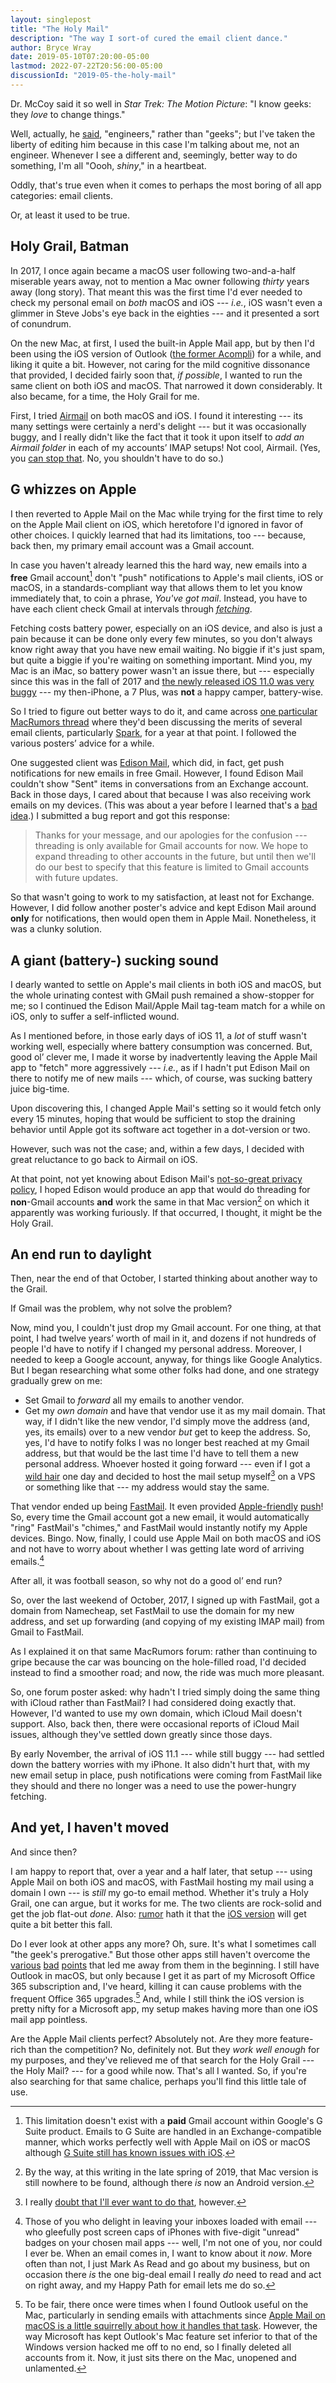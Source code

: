```yaml
---
layout: singlepost
title: "The Holy Mail"
description: "The way I sort-of cured the email client dance."
author: Bryce Wray
date: 2019-05-10T07:20:00-05:00
lastmod: 2022-07-22T20:56:00-05:00
discussionId: "2019-05-the-holy-mail"
---
```


Dr. McCoy said it so well in *Star Trek: The Motion Picture*: "I know geeks: they *love* to change things."

Well, actually, he [said](https://www.imdb.com/title/tt0079945/quotes?item=qt0252540), "engineers," rather than "geeks"; but I've taken the liberty of editing him because in this case I'm talking about me, not an engineer. Whenever I see a different and, seemingly, better way to do something, I'm all "Oooh, *shiny*," in a heartbeat.

Oddly, that's true even when it comes to perhaps the most boring of all app categories: email clients.

Or, at least it used to be true.

## Holy Grail, Batman

In 2017, I once again became a macOS user following two-and-a-half miserable years away, not to mention a Mac owner following *thirty* years away (long story). That meant this was the first time I'd ever needed to check my personal email on *both* macOS and iOS --- *i.e.*, iOS wasn't even a glimmer in Steve Jobs's eye back in the eighties --- and it presented a sort of conundrum.

On the new Mac, at first, I used the built-in Apple Mail app, but by then I'd been using the iOS version of Outlook ([the former Acompli](https://www.theverge.com/2015/1/29/7936081/microsoft-outlook-app-ios-android-features)) for a while, and liking it quite a bit. However, not caring for the mild cognitive dissonance that provided, I decided fairly soon that, *if possible*, I wanted to run the same client on both iOS and macOS. That narrowed it down considerably. It also became, for a time, the Holy Grail for me.

First, I tried [Airmail](https://airmailapp.com) on both macOS and iOS. I found it interesting --- its many settings were certainly a nerd's delight --- but it was occasionally buggy, and I really didn't like the fact that it took it upon itself to *add an Airmail folder* in each of my accounts’ IMAP setups! Not cool, Airmail. (Yes, you [can stop that](http://feedback.airmailapp.com/forums/274948-airmail-mac-3-x/suggestions/17041585-i-want-to-stop-airmail-from-creating-its-own-imap). No, you shouldn't have to do so.)

## G whizzes on Apple

I then reverted to Apple Mail on the Mac while trying for the first time to rely on the Apple Mail client on iOS, which heretofore I'd ignored in favor of other choices. I quickly learned that had its limitations, too --- because, back then, my primary email account was a Gmail account.

In case you haven't already learned this the hard way, new emails into a **free** Gmail account[^freeVsGSuite] don't "push" notifications to Apple's mail clients, iOS or macOS, in a standards-compliant way that allows them to let you know immediately that, to coin a phrase, *You've got mail*. Instead, you have to have each client check Gmail at intervals through [*fetching*](https://discussions.apple.com/thread/8003824).

[^freeVsGSuite]: This limitation doesn't exist with a **paid** Gmail account within Google's G Suite product. Emails to G Suite are handled in an Exchange-compatible manner, which works perfectly well with Apple Mail on iOS or macOS although [G Suite still has known issues with iOS](https://support.google.com/a/users/answer/139635).

Fetching costs battery power, especially on an iOS device, and also is just a pain because it can be done only every few minutes, so you don't always know right away that you have new email waiting. No biggie if it's just spam, but quite a biggie if you're waiting on something important. Mind you, my Mac is an iMac, so battery power wasn't an issue there, but --- especially since this was in the fall of 2017 and [the newly released iOS 11.0 was very buggy](https://www.fastcompany.com/90143457/ios-11-sucks) --- my then-iPhone, a 7 Plus, was **not** a happy camper, battery-wise.

So I tried to figure out better ways to do it, and came across [one particular MacRumors thread](https://forums.macrumors.com/threads/spark-the-best-update-a-good-email-client-for-both-macos-ios.2013631/) where they'd been discussing the merits of several email clients, particularly [Spark](https://sparkmailapp.com), for a year at that point. I followed the various posters’ advice for a while.

One suggested client was [Edison Mail](https://mail.edison.tech/), which did, in fact, get push notifications for new emails in free Gmail. However, I found Edison Mail couldn't show "Sent" items in conversations from an Exchange account. Back in those days, I cared about that because I was also receiving work emails on my devices. (This was about a year before I learned that's a [bad](https://blog.cdemi.io/never-accept-an-mdm-policy-on-your-personal-phone/) [idea](https://www.m3networks.com/never-use-personal-devices-connect-company-data/).) I submitted a bug report and got this response:

> Thanks for your message, and our apologies for the confusion --- threading is only available for Gmail accounts for now. We hope to expand threading to other accounts in the future, but until then we'll do our best to specify that this feature is limited to Gmail accounts with future updates.

So that wasn't going to work to my satisfaction, at least not for Exchange. However, I did follow another poster's advice and kept Edison Mail around **only** for notifications, then would open them in Apple Mail. Nonetheless, it was a clunky solution.

## A giant <span style="white-space: nowrap;">(battery-)</span> sucking sound

I dearly wanted to settle on Apple's mail clients in both iOS and macOS, but the whole urinating contest with GMail push remained a show-stopper for me; so I continued the Edison Mail/Apple Mail tag-team match for a while on iOS, only to suffer a self-inflicted wound.

As I mentioned before, in those early days of iOS 11, a *lot* of stuff wasn't working well, especially where battery consumption was concerned. But, good ol’ clever me, I made it worse by inadvertently leaving the Apple Mail app to "fetch" more aggressively --- *i.e.*, as if I hadn't put Edison Mail on there to notify me of new mails --- which, of course, was sucking battery juice big-time.

Upon discovering this, I changed Apple Mail's setting so it would fetch only every 15 minutes, hoping that would be sufficient to stop the draining behavior until Apple got its software act together in a dot-version or two.

However, such was not the case; and, within a few days, I decided with great reluctance to go back to Airmail on iOS.

At that point, not yet knowing about Edison Mail's [not-so-great privacy policy](https://www.macrumors.com/2018/07/02/third-party-email-apps-reading-user-emails/), I hoped Edison would produce an app that would do threading for **non**-Gmail accounts **and** work the same in that Mac version[^Edison_on_Mac] on which it apparently was working furiously. If that occurred, I thought, it might be the Holy Grail.

[^Edison_on_Mac]:By the way, at this writing in the late spring of 2019, that Mac version is still nowhere to be found, although there *is* now an Android version.

## An end run to daylight

Then, near the end of that October, I started thinking about another way to the Grail.

If Gmail was the problem, why not solve the problem?

Now, mind you, I couldn't just drop my Gmail account. For one thing, at that point, I had twelve years’ worth of mail in it, and dozens if not hundreds of people I'd have to notify if I changed my personal address. Moreover, I needed to keep a Google account, anyway, for things like Google Analytics. But I began researching what some other folks had done, and one strategy gradually grew on me:

- Set Gmail to *forward* all my emails to another vendor.
- Get my *own domain* and have that vendor use it as my mail domain. That way, if I didn't like the new vendor, I'd simply move the address (and, yes, its emails) over to a new vendor *but* get to keep the address. So, yes, I'd have to notify folks I was no longer best reached at my Gmail address, but that would be the last time I'd have to tell them a new personal address. Whoever hosted it going forward --- even if I got a [wild hair](https://www.waywordradio.org/wild-hair/) one day and decided to host the mail setup myself[^hostOwnMail] on a VPS or something like that --- my address would stay the same.

[^hostOwnMail]: I really [doubt that I'll ever want to do that](https://www.digitalocean.com/community/tutorials/why-you-may-not-want-to-run-your-own-mail-server), however.

That vendor ended up being [FastMail](https://fastmail.com). It even provided [Apple-friendly](https://blog.fastmail.com/2015/07/17/push-email-now-available-in-ios-mail/) [push](https://blog.fastmail.com/2016/12/21/what-we-talk-about-when-we-talk-about-push/)! So, every time the Gmail account got a new email, it would automatically "ring" FastMail's "chimes," and FastMail would instantly notify my Apple devices. Bingo. Now, finally, I could use Apple Mail on both macOS and iOS and not have to worry about whether I was getting late word of arriving emails.[^timing]

[^timing]: Those of you who delight in leaving your inboxes loaded with email --- who gleefully post screen caps of iPhones with five-digit "unread" badges on your chosen mail apps --- well, I'm not one of you, nor could I ever be. When an email comes in, I want to know about it *now*. More often than not, I just Mark As Read and go about my business, but on occasion there *is* the one big-deal email I really *do* need to read and act on right away, and my Happy Path for email lets me do so.

After all, it was football season, so why not do a good ol’ end run?

So, over the last weekend of October, 2017, I signed up with FastMail, got a domain from Namecheap, set FastMail to use the domain for my new address, and set up forwarding (and copying of my existing IMAP mail) from Gmail to FastMail.

As I explained it on that same MacRumors forum: rather than continuing to gripe because the car was bouncing on the hole-filled road, I'd decided instead to find a smoother road; and now, the ride was much more pleasant.

So, one forum poster asked: why hadn't I tried simply doing the same thing with iCloud rather than FastMail? I had considered doing exactly that. However, I'd wanted to use my own domain, which iCloud Mail doesn't support. Also, back then, there were occasional reports of iCloud Mail issues, although they've settled down greatly since those days.

By early November, the arrival of iOS 11.1 --- while still buggy --- had settled down the battery worries with my iPhone. It also didn't hurt that, with my new email setup in place, push notifications were coming from FastMail like they should and there no longer was a need to use the power-hungry fetching.

## And yet, I haven't moved

And since then?

I am happy to report that, over a year and a half later, that setup --- using Apple Mail on both iOS and macOS, with FastMail hosting my mail using a domain I own --- is *still* my go-to email method. Whether it's truly a Holy Grail, one can argue, but it works for me. The two clients are rock-solid and get the job flat-out *done*. Also: [rumor](https://www.bloomberg.com/news/articles/2019-05-06/apple-wwdc-2019-ios-13-macos-10-15-watchos-6-tvos-features) hath it that the [iOS version](https://9to5mac.com/2019/05/08/ios-13-features-dark-mode-more/) will get quite a bit better this fall.

Do I ever look at other apps any more? Oh, sure. It's what I sometimes call "the geek's prerogative." But those other apps still haven't overcome the [various](https://www.macobserver.com/news/email-developers-read-gmail/) [bad](https://www.cultofmac.com/571791/airmail-security-exploits/) [points](https://www.reddit.com/r/apple/comments/adazxk/psa_there_is_nothing_special_about_spark_emails/) that led me away from them in the beginning. I still have Outlook in macOS, but only because I get it as part of my Microsoft Office 365 subscription and, I've heard, killing it can cause problems with the frequent Office 365 upgrades.[^attach] And, while I still think the iOS version is pretty nifty for a Microsoft app, my setup makes having more than one iOS mail app pointless.

[^attach]: To be fair, there once were times when I found Outlook useful on the Mac, particularly in sending emails with attachments since [Apple Mail on macOS is a little squirrelly about how it handles that task](https://www.makeuseof.com/tag/apple-mail-attachments/). However, the way Microsoft has kept Outlook's Mac feature set inferior to that of the Windows version hacked me off to no end, so I finally deleted all accounts from it. Now, it just sits there on the Mac, unopened and unlamented.

Are the Apple Mail clients perfect? Absolutely not. Are they more feature-rich than the competition? No, definitely not. But they *work well enough* for my purposes, and they've relieved me of that search for the Holy Grail --- the Holy Mail? --- for a good while now. That's all I wanted. So, if you're also searching for that same chalice, perhaps you'll find this little tale of use.
